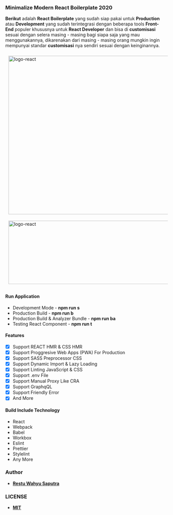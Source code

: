 ### Minimalize Modern React Boilerplate 2020

**Berikut** adalah **React Boilerplate** yang sudah siap pakai untuk **Production** atau **Development** yang sudah terintegrasi dengan beberapa tools **Front-End** populer khususnya untuk **React Developer** dan bisa di **customisasi** sesuai dengan selera masing - masing bagi siapa saja yang mau menggunakannya, dikarenakan dari masing - masing orang mungkin ingin mempunyai standar **customisasi** nya sendiri sesuai dengan keinginannya.

<img src="https://i.imgur.com/SZrhPak.png" width="1024" height="500" alt="logo-react" style="position:relative; margin: auto; padding:10px">

<img src="https://i.imgur.com/QGF0JH2.png" width="1024" height="200" alt="logo-react" style="position:relative; margin: auto; padding:10px">

#### Run Application

- Development Mode - **npm run s**
- Production Build - **npm run b**
- Production Build & Analyzer Bundle - **npm run ba**
- Testing React Component - **npm run t**

#### Features

- [x] Support REACT HMR & CSS HMR
- [x] Support Proggresive Web Apps (PWA) For Production
- [x] Support SASS Preprocessor CSS
- [x] Support Dynamic Import & Lazy Loading
- [x] Support Linting JavaScript & CSS
- [x] Support .env File
- [x] Support Manual Proxy Like CRA
- [x] Support GraphqQL
- [x] Support Friendly Error
- [x] And More

#### Build Include Technology

- React
- Webpack
- Babel
- Workbox
- Eslint
- Prettier
- Stylelint
- Any More

### Author

- **[Restu Wahyu Saputra](https://github.com/restuwahyu13)**

### LICENSE

- **[MIT](https://github.com/restuwahyu13/react-boilerplate/blob/master/LICENSE.md)**
